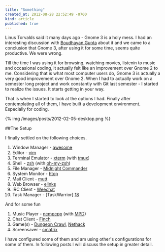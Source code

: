 ```yaml
---
title: "Something"
created_at: 2012-08-28 22:52:49 -0700
kind: article
published: true
---
```


Linus Torvalds said it many days ago - Gnome 3 is a holy mess. I had an interesting discussion with [Boudhayan Gupta][0] about it and we came to a conclusion that Gnome 3, after using it for some time, seems quite productive. We were wrong.

Till the time I was using it for browsing, watching movies, listenin to music and occasional coding, it actually felt like an improvement over Gnome 2 to me. Considering that is what most computer users do, Gnome 3 is actually a very good improvement over Gnome 2. When I had to actually work on a semester long project and work constantly with Git last semester - I started to realize the issues. It starts getting in your way.

That is when I started to look at the options I had. Finally after contemplating all of them, I have built a development environment. Especially for coding.

{% img /images/posts/2012-02-05-desktop.png %}

##The Setup

I finally settled on the following choices.

1. Window Manager - [awesome][1]
2. Editor - [vim][2]
3. Terminal Emulator - [xterm][3] (with [tmux][4])
4. Shell - [zsh][5] (with [oh-my-zsh][6])
5. File Manager - [Midnight Commander][7]
6. System Monitor - [htop][8]
7. Mail Client - [mutt][9]
8. Web Browser - [elinks][10]
9. IRC Client - [Weechat][11]
10. Task Manager - [TaskWarrior] [18]

And for some fun

1. Music Player - [ncmpcpp][12] (with [MPD][13])
2. Chat Client - [Finch][14]
3. Game(s) - [Dungeon Crawl][15], [Nethack][16]
4. Screensaver - [cmatrix][17]

I have configured some of them and am using other's configurations for some of them. In following posts I will discuss the setup in greater detail.

[0]: http://www.baloneygeek.com/
[1]: http://awesome.naquadah.org/
[2]: http://www.vim.org/
[3]: http://invisible-island.net/xterm/
[4]: http://tmux.sourceforge.net/
[5]: http://www.zsh.org/
[6]: https://github.com/robbyrussell/oh-my-zsh
[7]: http://www.gnu.org/software/mc/
[8]: http://htop.sourceforge.net/
[9]: http://www.mutt.org/
[10]: http://elinks.cz/
[11]: http://www.weechat.org/
[12]: http://unkart.ovh.org/ncmpcpp/
[13]: http://mpd.wikia.com/wiki/Music_Player_Daemon_Wiki
[14]: http://developer.pidgin.im/wiki/Using%20Finch
[15]: http://crawl.develz.org/wordpress/
[16]: http://www.nethack.org/
[17]: http://www.asty.org/cmatrix/
[18]: http://taskwarrior.org/projects/show/taskwarrior
